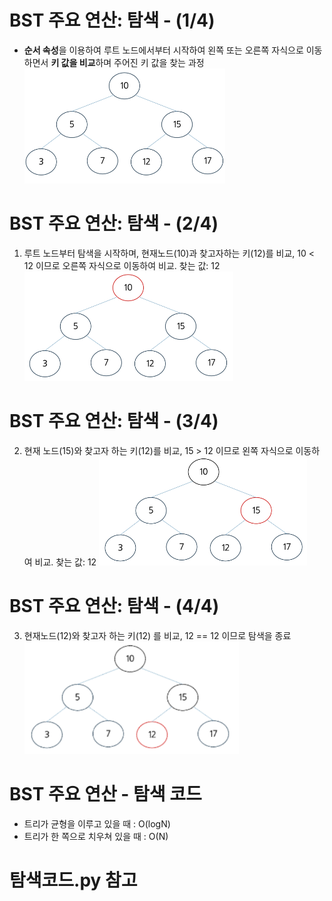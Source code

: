 # BST 주요 연산: 탐색 - (1/4)
- **순서 속성**을 이용하여 루트 노드에서부터 시작하여 왼쪽 또는 오른쪽 자식으로 이동하면서 **키 값을 비교**하며 주어진 키 값을 찾는 과정
![alt text](image-3.png)

# BST 주요 연산: 탐색 - (2/4)
1. 루트 노드부터 탐색을 시작하며, 현재노드(10)과 찾고자하는 키(12)를 비교, 10 < 12 이므로 오른쪽 자식으로 이동하여 비교. 찾는 값: 12
![alt text](image-4.png)

# BST 주요 연산: 탐색 - (3/4)
2. 현재 노드(15)와 찾고자 하는 키(12)를 비교, 15 > 12 이므로 왼쪽 자식으로 이동하여 비교. 찾는 값: 12
![alt text](image-5.png)

# BST 주요 연산: 탐색 - (4/4)
3. 현재노드(12)와 찾고자 하는 키(12) 를 비교, 12 == 12 이므로 탐색을 종료
![alt text](image-6.png)

# BST 주요 연산 - 탐색 코드
- 트리가 균형을 이루고 있을 때 : O(logN)
- 트리가 한 쪽으로 치우쳐 있을 때 : O(N)

# 탐색코드.py 참고